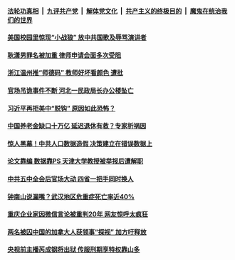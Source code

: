 

####  [法轮功真相](../../../../basic/blob/master/README.md?t=11212302) &nbsp;|&nbsp; [九评共产党](../../../../9ping.md/blob/master/README.md?t=11212302) &nbsp;|&nbsp; [解体党文化](../../../../jtdwh.md/blob/master/README.md?t=11212302)  &nbsp;|&nbsp; [共产主义的终极目的](../../../../gczydzjmd.md/blob/master/README.md?t=11212302) &nbsp;|&nbsp; [魔鬼在统治我们的世界](../../../../mgztzwmdsj.md/blob/master/README.md?t=11212302) 

#### [美国校园里惊现“小战狼”  放中共国歌及辱骂演讲者](../pages/soh5/445303.md?t=11212302) 
#### [耿潇男罪名被加重  律师申请会面多次受阻](../pages/soh5/445270.md?t=11212302) 
#### [浙江温州推“师德码”  教师好坏看颜色 遭批](../pages/soh5/445243.md?t=11212302) 
#### [官场吊诡事件不断 河北一民政局长办公楼坠亡](../pages/soh5/445246.md?t=11212302) 
#### [习近平再拒美中“脱钩” 原因如此恐怖？](../pages/soh5/445228.md?t=11212302) 
#### [中国养老金缺口十万亿 延迟退休有救？专家析祸因](../pages/soh5/445195.md?t=11212302) 
#### [惊人黑幕！中共人口数据造假 决策建立在错误数据上](../pages/soh5/445018.md?t=11212302) 
#### [论文靠编 数据靠PS 天津大学教授被举报后遭解职](../pages/soh5/444991.md?t=11212302) 
#### [中共五中全会后官场大动 四省一把手同时换人](../pages/soh5/444997.md?t=11212302) 
#### [钟南山说漏嘴？武汉地区危重症死亡率近40%](../pages/soh5/444994.md?t=11212302) 
#### [重庆企业家因微信言论被重判20年 网友惊呼太疯狂](../pages/soh5/444976.md?t=11212302) 
#### [两名被囚中国的加拿大人获领事“探视”  加方吁释放](../pages/soh5/444946.md?t=11212302) 
#### [央视前主播芮成钢将出狱 传服刑期享特权靠山多](../pages/soh5/444937.md?t=11212302) 
